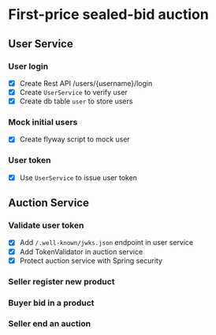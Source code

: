 # First-price sealed-bid auction

## User Service

### User login

- [x] Create Rest API /users/{username}/login
- [x] Create `UserService` to verify user
- [x] Create db table `user` to store users

### Mock initial users

- [x] Create flyway script to mock user

### User token

- [x] Use `UserService` to issue user token

## Auction Service

### Validate user token

- [x] Add `/.well-known/jwks.json` endpoint in user service
- [x] Add TokenValidator in auction service
- [x] Protect auction service with Spring security

### Seller register new product

### Buyer bid in a product

### Seller end an auction
